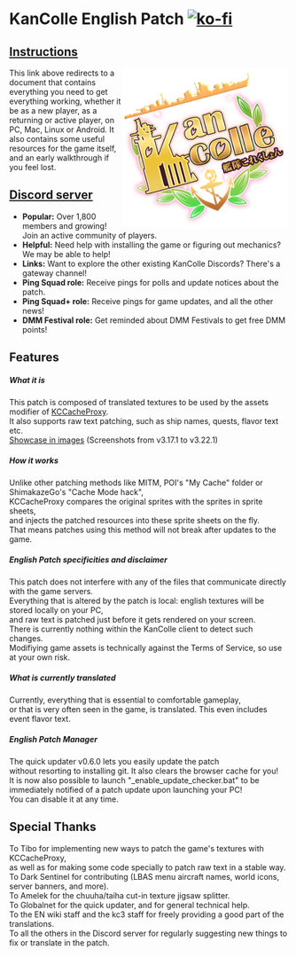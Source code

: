 # KanColle English Patch [![ko-fi](https://ko-fi.com/img/githubbutton_sm.svg)](https://ko-fi.com/C0C76IFME)
## [Instructions](https://docs.google.com/document/d/1S3-Uv9wbuv2lAkjc_5oH6T069rb7QlTP90W2AHoNPzg/edit?usp=sharing)

<img src="https://raw.githubusercontent.com/Oradimi/KanColle-English-Patch-KCCP/master/EN-patch/kcs2/img/title/title_main.png/patched/title_main_004.png"
  align="right" alt="English KanColle icon" width="300">

This link above redirects to a document that contains everything you need to get everything working,
whether it be as a new player, as a returning or active player, on PC, Mac, Linux or Android.
It also contains some useful resources for the game itself, and an early walkthrough if you feel lost.
## [Discord server](https://discord.gg/krMeMKB)
- **Popular:** Over 1,800 members and growing! Join an active community of players.
- **Helpful:** Need help with installing the game or figuring out mechanics? We may be able to help!
- **Links:** Want to explore the other existing KanColle Discords? There's a gateway channel!
- **Ping Squad role:** Receive pings for polls and update notices about the patch.
- **Ping Squad+ role:** Receive pings for game updates, and all the other news!
- **DMM Festival role:** Get reminded about DMM Festivals to get free DMM points!

## Features
##### What it is
This patch is composed of translated textures to be used by the assets modifier of [KCCacheProxy](https://github.com/Tibowl/KCCacheProxy/wiki/Installation-and-setup).\
It also supports raw text patching, such as ship names, quests, flavor text etc.\
[Showcase in images](https://imgur.com/a/oAB9f7x) (Screenshots from v3.17.1 to v3.22.1)

##### How it works
Unlike other patching methods like MITM, POI's "My Cache" folder or ShimakazeGo's "Cache Mode hack",\
KCCacheProxy compares the original sprites with the sprites in sprite sheets,\
and injects the patched resources into these sprite sheets on the fly.\
That means patches using this method will not break after updates to the game.

##### English Patch specificities and disclaimer
This patch does not interfere with any of the files that communicate directly with the game servers.\
Everything that is altered by the patch is local: english textures will be stored locally on your PC,\
and raw text is patched just before it gets rendered on your screen.\
There is currently nothing within the KanColle client to detect such changes.\
Modifiying game assets is technically against the Terms of Service, so use at your own risk.

##### What is currently translated
Currently, everything that is essential to comfortable gameplay,\
or that is very often seen in the game, is translated. This even includes event flavor text.

##### English Patch Manager
The quick updater v0.6.0 lets you easily update the patch\
without resorting to installing git. It also clears the browser cache for you!\
It is now also possible to launch "_enable_update_checker.bat" to be\
immediately notified of a patch update upon launching your PC!\
You can disable it at any time.

## Special Thanks
To Tibo for implementing new ways to patch the game's textures with KCCacheProxy,\
as well as for making some code specially to patch raw text in a stable way.\
To Dark Sentinel for contributing (LBAS menu aircraft names, world icons, server banners, and more).\
To Amelek for the chuuha/taiha cut-in texture jigsaw splitter.\
To Globalnet for the quick updater, and for general technical help.\
To the EN wiki staff and the kc3 staff for freely providing a good part of the translations.\
To all the others in the Discord server for regularly suggesting new things to fix or translate in the patch.
